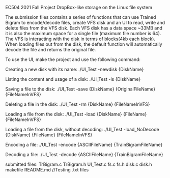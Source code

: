 EC504 2021 Fall Project DropBox-like storage on the Linux file system

	
The submission files contains a series of functions that can use Trained Bigram to encode/decode
files, create VFS disk and an UI to read, write and delete files from the VFS disk. Each VFS disk has
 a data space ~33MB and it is also the maximum space for a single file (maximum file number is 64).
The VFS is interacting with the disk in terms of blocks(4kb each block). When loading files out from 
the disk, the default function will automatically decode the file and returns the original file.

To use the UI, make the project and use the following command:

Creating a new disk with its name: 
./UI_Test -newdisk {DiskName}

Listing the content and usage of a disk: 
./UI_Test -ls {DiskName}

Saving a file to the disk: 
./UI_Test -save {DiskName} {OriginalFileName} {FileNameInVFS}

Deleting a file in the disk: 
./UI_Test -rm {DiskName} {FileNameInVFS}

Loading a file from the disk: 
./UI_Test -load {DiskName} {FileName} {FileNameInVFS}

Loading a file from the disk, without decoding: 
./UI_Test -load_NoDecode {DiskName} {FileName} {FileNameInVFS}

Encoding a file: 
./UI_Test -encode {ASCIIFileName} {TrainBigramFileName}

Decoding a file: 
./UI_Test -decode {ASCIIFileName} {TrainBigramFileName}


submitted files:
	TrBigram.c
	TrBigram.h
	UI_Test.c
	fs.c
	fs.h
	disk.c
	disk.h
	makefile
	README.md
	//Testing .txt files



